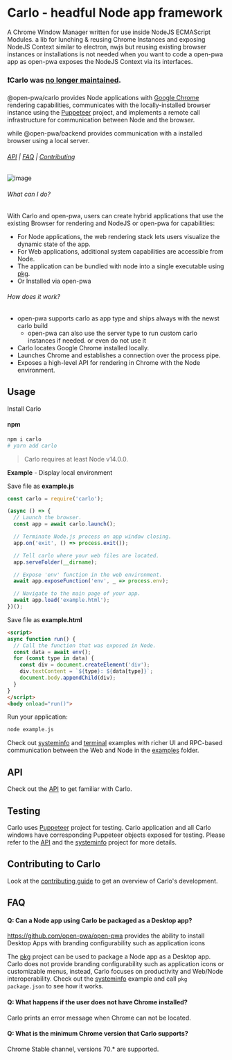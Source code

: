 # Carlo - headful Node app framework
A Chrome Window Manager written for use inside NodeJS ECMAScript Modules.
a lib for lunching & reusing Chrome Instances and exposing NodeJS Context similar to electron, nwjs but reusing existing browser instances or installations is not needed when you want to code a open-pwa app as open-pwa exposes the NodeJS Context via its interfaces. 

### ❗Carlo was [no longer maintained](https://github.com/open-pwa/open-pwa/issues/163#iesm/carlo/ssuecomment-592238093). 

@open-pwa/carlo provides Node applications with [Google Chrome](https://www.google.com/chrome/) rendering capabilities, communicates with the locally-installed browser instance using the [Puppeteer](https://github.com/GoogleChrome/puppeteer/) project, and implements a remote call infrastructure for communication between Node and the browser.

while @open-pwa/backend provides communication with a installed browser using a local server.

###### [API](https://github.com/open-pwa/open-pwa/blob/master/esm/carlo/API.md) | [FAQ](#faq) | [Contributing](https://github.com/open-pwa/open-pwa/blob/master/esm/carlo/CONTRIBUTING.md)

![image](https://user-images.githubusercontent.com/883973/47826256-0531fc80-dd34-11e8-9c8d-c1b93a6ba631.png)

<!-- [START usecases] -->
###### What can I do?

With Carlo and open-pwa, users can create hybrid applications that use the existing Browser for rendering and NodeJS or open-pwa for capabilities:
- For Node applications, the web rendering stack lets users visualize the dynamic state of the app. 
- For Web applications, additional system capabilities are accessible from Node.
- The application can be bundled with node into a single executable using [pkg](https://github.com/zeit/pkg).
- Or Installed via open-pwa 

###### How does it work?
- open-pwa supports carlo as app type and ships always with the newst carlo build
  - open-pwa can also use the server type to run custom carlo instances if needed. or even do not use it
- Carlo locates Google Chrome installed locally.
- Launches Chrome and establishes a connection over the process pipe.
- Exposes a high-level API for rendering in Chrome with the Node environment.

<!-- [END usecases] -->

<!-- [START getstarted] -->

## Usage

Install Carlo

#### npm
```bash
npm i carlo
# yarn add carlo
```

> Carlo requires at least Node v14.0.0.

**Example** - Display local environment

Save file as **example.js**

```js
const carlo = require('carlo');

(async () => {
  // Launch the browser.
  const app = await carlo.launch();

  // Terminate Node.js process on app window closing.
  app.on('exit', () => process.exit());

  // Tell carlo where your web files are located.
  app.serveFolder(__dirname);

  // Expose 'env' function in the web environment.
  await app.exposeFunction('env', _ => process.env);

  // Navigate to the main page of your app.
  await app.load('example.html');
})();
```

Save file as **example.html**

```html
<script>
async function run() {
  // Call the function that was exposed in Node.
  const data = await env();
  for (const type in data) {
    const div = document.createElement('div');
    div.textContent = `${type}: ${data[type]}`;
    document.body.appendChild(div);
  }
}
</script>
<body onload="run()">
```

Run your application:

```bash
node example.js
```

Check out [systeminfo](https://github.com/open-pwa/open-pwa/tree/master/esm/carlo/examples/systeminfo) and [terminal](https://github.com/open-pwa/open-pwa/tree/master/esm/carlo/examples/terminal) examples with richer UI and RPC-based communication between the Web and Node in the [examples](https://github.com/open-pwa/open-pwa/tree/master/esm/carlo/examples) folder.

<!-- [END getstarted] -->

## API

Check out the [API](https://github.com/open-pwa/open-pwa/blob/master/esm/carlo/API.md) to get familiar with Carlo.


## Testing

Carlo uses [Puppeteer](https://pptr.dev/) project for testing. Carlo application and all Carlo windows have
corresponding Puppeteer objects exposed for testing. Please refer to the [API](https://github.com/open-pwa/open-pwa/blob/master/esm/carlo/API.md) and the [systeminfo](https://github.com/open-pwa/open-pwa/tree/master/esm/carlo/examples/systeminfo) project for more details.

## Contributing to Carlo

Look at the [contributing guide](https://github.com/open-pwa/open-pwa/blob/master/esm/carlo/CONTRIBUTING.md) to get an overview of Carlo's development.

<!-- [START faq] -->

## FAQ

#### Q: Can a Node app using Carlo be packaged as a Desktop app?

https://github.com/open-pwa/open-pwa provides the ability to install Desktop Apps with branding configurability such as application icons

The [pkg](https://github.com/zeit/pkg) project can be used to package a Node app as a Desktop app. Carlo does not provide branding configurability such as application icons or customizable menus, instead, Carlo focuses on productivity and Web/Node interoperability. Check out the [systeminfo](https://github.com/open-pwa/open-pwa/tree/master/esm/carlo/examples/systeminfo) example and call `pkg package.json` to see how it works.


#### Q: What happens if the user does not have Chrome installed?

Carlo prints an error message when Chrome can not be located.

#### Q: What is the minimum Chrome version that Carlo supports?

Chrome Stable channel, versions 70.* are supported.


<!-- [END faq] -->
